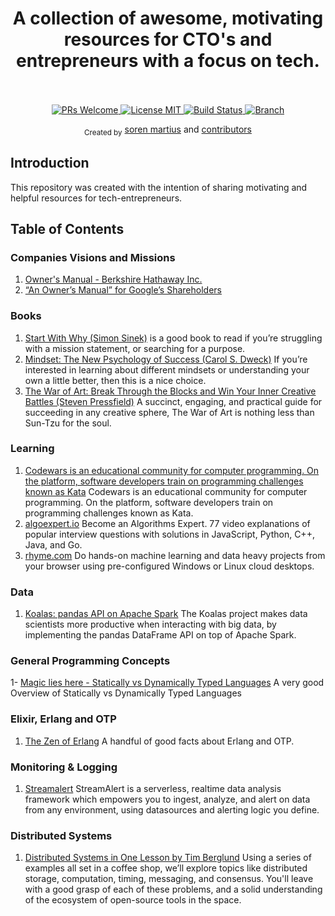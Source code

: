 <h1 align="center">
  A collection of awesome, motivating resources for CTO's and entrepreneurs with a focus on tech.
  <br><br>
</h1>

<p align="center">
  <a href="http://makeapullrequest.com">
    <img src="https://img.shields.io/badge/PRs-welcome-brightgreen.svg?style=flat-square" alt="PRs Welcome">
  </a>
  <a href="https://opensource.org/licenses/MIT">
    <img src="https://img.shields.io/badge/license-MIT-blue.svg?style=flat-square" alt="License MIT">
  </a>
  <a href="https://travis-ci.com/soerenmartius/awesome-cto">
    <img src="https://img.shields.io/travis/soerenmartius/awesome-motivation/master.svg?style=flat-square&label=build&logo=travis" alt="Build Status">
  </a>
  <a href="https://github.com/soerenmartius/awesome-cto/tree/master">
    <img src="https://img.shields.io/badge/Branch-master-green.svg?longCache=true"
      alt="Branch">
  </a>
</p>

<div align="center">
  <sub>Created by</sub>
  <a href="https://www.linkedin.com/in/soerenmartius/">soren martius</a> and
  <a href="https://github.com/soerenmartius/awesome-cto/graphs/contributors">
      contributors
  </a>
</div>

## Introduction

This repository was created with the intention of sharing motivating and helpful resources for tech-entrepreneurs.

## Table of Contents

### Companies Visions and Missions
1. [Owner's Manual - Berkshire Hathaway Inc.](http://www.berkshirehathaway.com/ownman.pdf)
1. [“An Owner’s Manual” for Google’s Shareholders](https://abc.xyz/investor/founders-letters/2004/ipo-letter.html)

### Books
1. [Start With Why (Simon Sinek)](https://www.amazon.com/Start-Why-Leaders-Inspire-Everyone/dp/1591846447) is a good book to read if you’re struggling with a mission statement, or searching for a purpose.  
1. [Mindset: The New Psychology of Success (Carol S. Dweck)](https://www.amazon.com/Mindset-Updated-Changing-Fulfil-Potential/dp/147213995X) If you’re interested in learning about different mindsets or understanding your own a little better, then this is a nice choice. 
1. [The War of Art: Break Through the Blocks and Win Your Inner Creative Battles (Steven Pressfield)](https://www.amazon.com/War-Art-Through-Creative-Battles/dp/1936891026) A succinct, engaging, and practical guide for succeeding in any creative sphere, The War of Art is nothing less than Sun-Tzu for the soul.

### Learning
1. [Codewars is an educational community for computer programming. On the platform, software developers train on programming challenges known as Kata](https://www.codewars.com) Codewars is an educational community for computer programming. On the platform, software developers train on programming challenges known as Kata.
1. [algoexpert.io](https://www.algoexpert.io/) Become an Algorithms Expert. 77 video explanations of popular interview questions with solutions in JavaScript, Python, C++, Java, and Go.
1. [rhyme.com](https://rhyme.com/) Do hands-on machine learning and data heavy projects from your browser using pre-configured Windows or Linux cloud desktops.

### Data
1. [Koalas: pandas API on Apache Spark](https://github.com/databricks/koalas) The Koalas project makes data scientists more productive when interacting with big data, by implementing the pandas DataFrame API on top of Apache Spark.

### General Programming Concepts
1- [Magic lies here - Statically vs Dynamically Typed Languages](https://android.jlelse.eu/magic-lies-here-statically-typed-vs-dynamically-typed-languages-d151c7f95e2b) A very good Overview of Statically vs Dynamically Typed Languages

### Elixir, Erlang and OTP
1. [The Zen of Erlang](https://ferd.ca/the-zen-of-erlang.html) A handful of good facts about Erlang and OTP.

### Monitoring & Logging
1. [Streamalert](https://github.com/airbnb/streamalert) StreamAlert is a serverless, realtime data analysis framework which empowers you to ingest, analyze, and alert on data from any environment, using datasources and alerting logic you define.

### Distributed Systems
1. [Distributed Systems in One Lesson by Tim Berglund](https://www.youtube.com/watch?v=Y6Ev8GIlbxc&t=1049s) Using a series of examples all set in a coffee shop, we’ll explore topics like distributed storage, computation, timing, messaging, and consensus. You'll leave with a good grasp of each of these problems, and a solid understanding of the ecosystem of open-source tools in the space.
